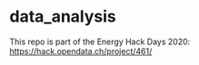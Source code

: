 # data_analysis

This repo is part of the Energy Hack Days 2020: https://hack.opendata.ch/project/461/
